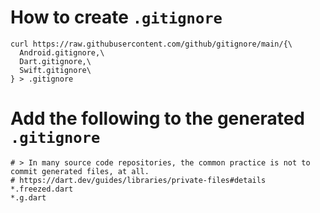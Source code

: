 # How to create `.gitignore`
```shell
curl https://raw.githubusercontent.com/github/gitignore/main/{\
  Android.gitignore,\
  Dart.gitignore,\
  Swift.gitignore\
} > .gitignore
```

# Add the following to the generated `.gitignore`
```gitignore
# > In many source code repositories, the common practice is not to commit generated files, at all.
# https://dart.dev/guides/libraries/private-files#details
*.freezed.dart
*.g.dart
```
